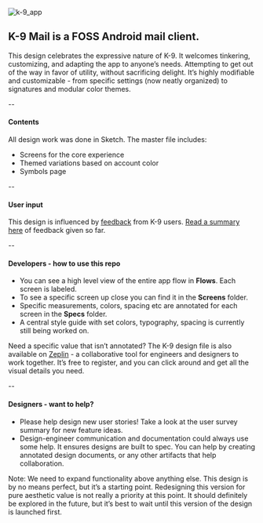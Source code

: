 ![k-9_app](https://cloud.githubusercontent.com/assets/8000951/23281428/464b73b4-f9eb-11e6-962b-99f9c2ba97a3.png)



## K-9 Mail is a FOSS Android mail client. 
This design celebrates the expressive nature of K-9. It welcomes tinkering, customizing, and adapting the app to anyone’s needs. Attempting to get out of the way in favor of utility, without sacrificing delight. It’s highly modifiable and customizable - from specific settings (now neatly organized) to signatures and modular color themes. 

--

#### Contents
All design work was done in Sketch. The master file includes:
- Screens for the core experience
- Themed variations based on account color
- Symbols page

--

#### User input
This design is influenced by [feedback](https://uxquestionnaire.typeform.com/to/SHacN5/) from K-9 users. [Read a summary here](../master/Feedback/FEEDBACK.md) of feedback given so far. 

--

#### Developers - how to use this repo
- You can see a high level view of the entire app flow in **Flows**. Each screen is labeled.
- To see a specific screen up close you can find it in the **Screens** folder. 
- Specific measurements, colors, spacing etc are annotated for each screen in the **Specs** folder. 
- A central style guide with set colors, typography, spacing is currently still being worked on. 

Need a specific value that isn’t annotated? The K-9 design file is also available on [Zeplin](https://zpl.io/ZEjQ4O) - a collaborative tool for engineers and designers to work together. It’s free to register, and you can click around and get all the visual details you need. 

--

#### Designers - want to help?

- Please help design new user stories! Take a look at the user survey summary for new feature ideas. 
- Design-engineer communication and documentation could always use some help. It ensures designs are built to spec. You can help by creating annotated design documents, or any other artifacts that help collaboration.

Note: We need to expand functionality above anything else. This design is by no means perfect, but it’s a starting point. Redesigning this version for pure aesthetic value is not really a priority at this point. It should definitely be explored in the future, but it’s best to wait until this version of the design is launched first.
